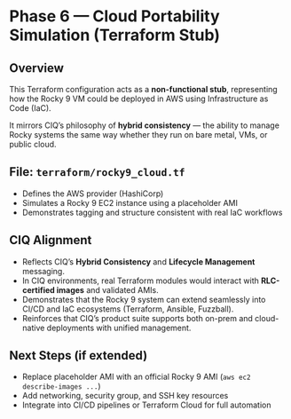 # Phase 6 — Cloud Portability Simulation (Terraform Stub)

## Overview
This Terraform configuration acts as a **non-functional stub**, representing how the Rocky 9 VM could be deployed in AWS using Infrastructure as Code (IaC).

It mirrors CIQ’s philosophy of **hybrid consistency** — the ability to manage Rocky systems the same way whether they run on bare metal, VMs, or public cloud.

## File: `terraform/rocky9_cloud.tf`
- Defines the AWS provider (HashiCorp)
- Simulates a Rocky 9 EC2 instance using a placeholder AMI
- Demonstrates tagging and structure consistent with real IaC workflows

## CIQ Alignment
- Reflects CIQ’s **Hybrid Consistency** and **Lifecycle Management** messaging.  
- In CIQ environments, real Terraform modules would interact with **RLC-certified images** and validated AMIs.  
- Demonstrates that the Rocky 9 system can extend seamlessly into CI/CD and IaC ecosystems (Terraform, Ansible, Fuzzball).  
- Reinforces that CIQ’s product suite supports both on-prem and cloud-native deployments with unified management.

## Next Steps (if extended)
- Replace placeholder AMI with an official Rocky 9 AMI (`aws ec2 describe-images ...`)
- Add networking, security group, and SSH key resources
- Integrate into CI/CD pipelines or Terraform Cloud for full automation
